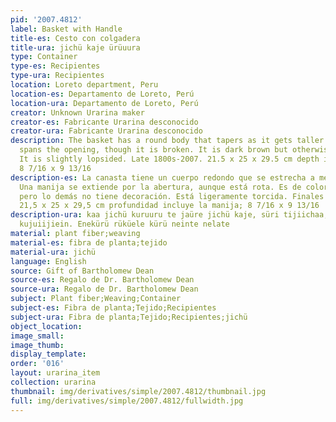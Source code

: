 ```yaml
---
pid: '2007.4812'
label: Basket with Handle
title-es: Cesto con colgadera
title-ura: jichü kaje ürüuura
type: Container
type-es: Recipientes
type-ura: Recipientes
location: Loreto department, Peru
location-es: Departamento de Loreto, Perú
location-ura: Departamento de Loreto, Perú
creator: Unknown Urarina maker
creator-es: Fabricante Urarina desconocido
creator-ura: Fabricante Urarina desconocido
description: The basket has a round body that tapers as it gets taller. One handle
  spans the opening, though it is broken. It is dark brown but otherwise undecorated.
  It is slightly lopsided. Late 1800s-2007. 21.5 x 25 x 29.5 cm depth includes handle;
  8 7/16 x 9 13/16
description-es: La canasta tiene un cuerpo redondo que se estrecha a medida que crece.
  Una manija se extiende por la abertura, aunque está rota. Es de color marrón oscuro
  pero lo demás no tiene decoración. Está ligeramente torcida. Finales de 1800-2007.
  21,5 x 25 x 29,5 cm profundidad incluye la manija; 8 7/16 x 9 13/16
description-ura: kaa jichü kuruuru te jaüre jichü kaje, süri tijiichaa, nüjüae tütüekaa,
  kujuiijiein. Enekürü rüküele kürü neinte nelate
material: plant fiber;weaving
material-es: fibra de planta;tejido
material-ura: jichü
language: English
source: Gift of Bartholomew Dean
source-es: Regalo de Dr. Bartholomew Dean
source-ura: Regalo de Dr. Bartholomew Dean
subject: Plant fiber;Weaving;Container
subject-es: Fibra de planta;Tejido;Recipientes
subject-ura: Fibra de planta;Tejido;Recipientes;jichü
object_location:
image_small:
image_thumb:
display_template:
order: '016'
layout: urarina_item
collection: urarina
thumbnail: img/derivatives/simple/2007.4812/thumbnail.jpg
full: img/derivatives/simple/2007.4812/fullwidth.jpg
---
```

